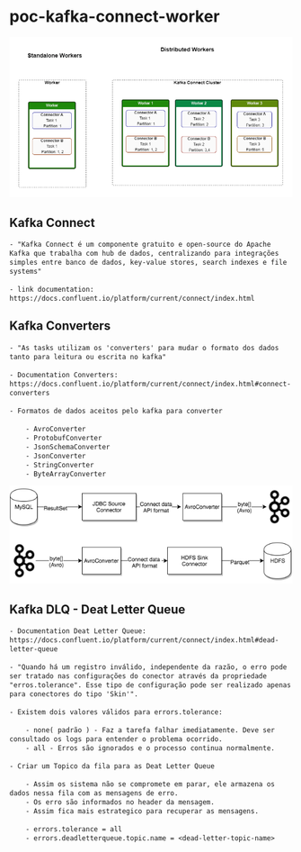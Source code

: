 # poc-kafka-connect-worker

![Alt text](image-1.png)

## Kafka Connect

    - "Kafka Connect é um componente gratuito e open-source do Apache Kafka que trabalha com hub de dados, centralizando para integrações simples entre banco de dados, key-value stores, search indexes e file systems"

    - link documentation: https://docs.confluent.io/platform/current/connect/index.html

## Kafka Converters

    - "As tasks utilizam os 'converters' para mudar o formato dos dados tanto para leitura ou escrita no kafka"

    - Documentation Converters: https://docs.confluent.io/platform/current/connect/index.html#connect-converters

    - Formatos de dados aceitos pelo kafka para converter

        - AvroConverter
        - ProtobufConverter
        - JsonSchemaConverter
        - JsonConverter
        - StringConverter
        - ByteArrayConverter

![Alt text](image.png)

## Kafka DLQ - Deat Letter Queue

    - Documentation Deat Letter Queue: https://docs.confluent.io/platform/current/connect/index.html#dead-letter-queue

    - "Quando há um registro inválido, independente da razão, o erro pode ser tratado nas configurações do conector através da propriedade "erros.tolerance". Esse tipo de configuração pode ser realizado apenas para conectores do tipo 'Skin'".

    - Existem dois valores válidos para errors.tolerance:

        - none( padrão ) - Faz a tarefa falhar imediatamente. Deve ser consultado os logs para entender o problema ocorrido.
        - all - Erros são ignorados e o processo continua normalmente.

    - Criar um Topico da fila para as Deat Letter Queue

        - Assim os sistema não se compromete em parar, ele armazena os dados nessa fila com as mensagens de erro.
        - Os erro são informados no header da mensagem.
        - Assim fica mais estrategico para recuperar as mensagens.

        - errors.tolerance = all
        - errors.deadletterqueue.topic.name = <dead-letter-topic-name>
